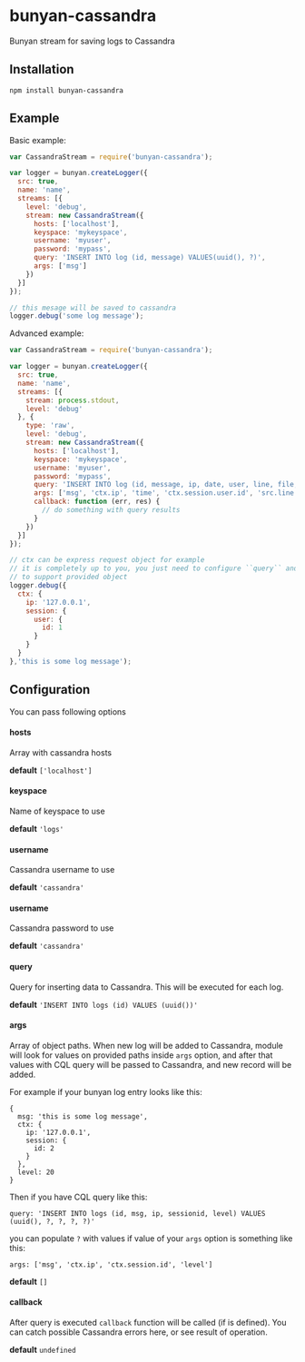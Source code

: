 bunyan-cassandra
================

Bunyan stream for saving logs to Cassandra

## Installation
```shell
npm install bunyan-cassandra
```

## Example

Basic example:

```Javascript
var CassandraStream = require('bunyan-cassandra');

var logger = bunyan.createLogger({
  src: true,
  name: 'name',
  streams: [{
    level: 'debug',
    stream: new CassandraStream({
      hosts: ['localhost'],
      keyspace: 'mykeyspace',
      username: 'myuser',
      password: 'mypass',
      query: 'INSERT INTO log (id, message) VALUES(uuid(), ?)',
      args: ['msg']
    })
  }]
});

// this mesage will be saved to cassandra
logger.debug('some log message');
```

Advanced example:

```Javascript
var CassandraStream = require('bunyan-cassandra');

var logger = bunyan.createLogger({
  src: true,
  name: 'name',
  streams: [{
    stream: process.stdout,
    level: 'debug'
  }, {
    type: 'raw',
    level: 'debug',
    stream: new CassandraStream({
      hosts: ['localhost'],
      keyspace: 'mykeyspace',
      username: 'myuser',
      password: 'mypass',
      query: 'INSERT INTO log (id, message, ip, date, user, line, file, func) VALUES(uuid(), ?, ?, ?, ?, ?, ?, ?)',
      args: ['msg', 'ctx.ip', 'time', 'ctx.session.user.id', 'src.line', 'src.file', 'src.func'],
      callback: function (err, res) {
        // do something with query results
      }
    })
  }]
});

// ctx can be express request object for example
// it is completely up to you, you just need to configure ``query`` and ``args`` option
// to support provided object
logger.debug({
  ctx: {
    ip: '127.0.0.1',
    session: {
      user: {
        id: 1
      }
    }
  }
},'this is some log message');
```

## Configuration

You can pass following options

#### hosts
Array with cassandra hosts

**default** ``['localhost']``

#### keyspace
Name of keyspace to use

**default** ``'logs'``

#### username
Cassandra username to use

**default** ``'cassandra'``

#### username
Cassandra password to use

**default** ``'cassandra'``

#### query
Query for inserting data to Cassandra. 
This will be executed for each log.

**default** ``'INSERT INTO logs (id) VALUES (uuid())'``

#### args
Array of object paths. When new log will be added to Cassandra, module will look
for values on provided paths inside ``args`` option, and after that values with
CQL query will be passed to Cassandra, and new record will be added.

For example if your bunyan log entry looks like this:
```
{
  msg: 'this is some log message',
  ctx: {
    ip: '127.0.0.1',
    session: {
      id: 2
    }
  },
  level: 20
}
```

Then if you have CQL query like this:
```
query: 'INSERT INTO logs (id, msg, ip, sessionid, level) VALUES (uuid(), ?, ?, ?, ?)'
```
you can populate ``?`` with values if value of your ``args`` option is something like this:
```
args: ['msg', 'ctx.ip', 'ctx.session.id', 'level']
```

**default** ``[]``

#### callback
After query is executed ``callback`` function will be called (if is defined).
You can catch possible Cassandra errors here, or see result of operation.

**default** ``undefined``
